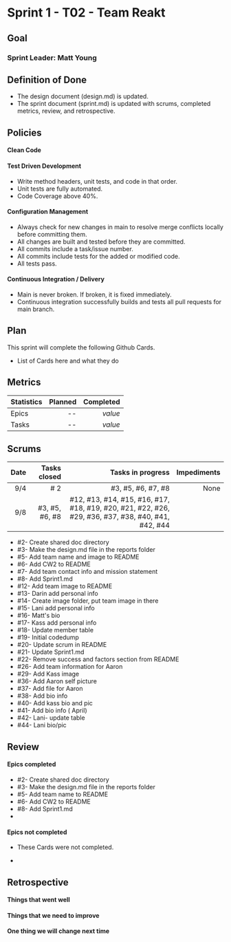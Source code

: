 # Sprint 1 - T02 - Team Reakt

## Goal


### Sprint Leader: Matt Young

## Definition of Done
* The design document (design.md) is updated.
* The sprint document (sprint.md) is updated with scrums, completed metrics, review, and retrospective.


## Policies


#### Clean Code


#### Test Driven Development
* Write method headers, unit tests, and code in that order.
* Unit tests are fully automated.
* Code Coverage above 40%.

#### Configuration Management
* Always check for new changes in main to resolve merge conflicts locally before committing them.
* All changes are built and tested before they are committed.
* All commits include a task/issue number.
* All commits include tests for the added or modified code.
* All tests pass.

#### Continuous Integration / Delivery 
* Main is never broken.  If broken, it is fixed immediately.
* Continuous integration successfully builds and tests all pull requests for main branch.


## Plan

This sprint will complete the following Github Cards.

* List of Cards here and what they do 

## Metrics

| Statistics | Planned | Completed |
| --- | ---: | ---: |
| Epics | -- | *value* |
| Tasks | -- | *value* | 


## Scrums

| Date | Tasks closed  | Tasks in progress | Impediments |
| ---: | ---: | ---: | ---: |
| 9/4 | # 2| #3, #5, #6, #7, #8 | None | 
| 9/8 | #3, #5, #6, #8| #12, #13, #14, #15, #16, #17, #18, #19, #20, #21, #22, #26, #29, #36, #37, #38, #40, #41, #42, #44


* #2- Create shared doc directory
* #3- Make the design.md file in the reports folder
* #5- Add team name and image to README
* #6- Add CW2 to README
* #7- Add team contact info and mission statement
* #8- Add Sprint1.md
* #12- Add team image to README
* #13- Darin add personal info
* #14- Create image folder, put team image in there
* #15- Lani add personal info
* #16- Matt's bio
* #17- Kass add personal info
* #18- Update member table
* #19- Initial codedump
* #20- Update scrum in README
* #21- Update Sprint1.md
* #22- Remove success and factors section from README 
* #26- Add team information for Aaron
* #29- Add Kass image
* #36- Add Aaron self picture
* #37- Add file for Aaron
* #38- Add bio info
* #40- Add kass bio and pic
* #41- Add bio info ( April)
* #42- Lani- update table
* #44- Lani bio/pic


## Review 

#### Epics completed

* #2- Create shared doc directory  
* #3- Make the design.md file in the reports folder
* #5- Add team name to README
* #6- Add CW2 to README
* #8- Add Sprint1.md
*  

#### Epics not completed

* These Cards were not completed.

*

## Retrospective

#### Things that went well

#### Things that we need to improve

#### One thing we will change next time
